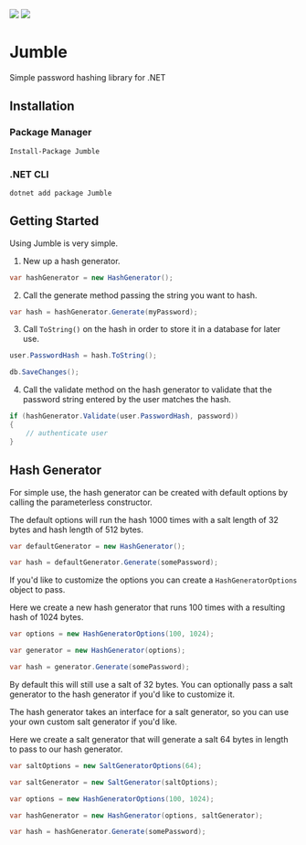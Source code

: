 [![](https://img.shields.io/nuget/v/Jumble.svg)](https://www.nuget.org/packages/Jumble) [![](https://img.shields.io/nuget/vpre/Jumble.svg)](https://www.nuget.org/packages/Jumble)

# Jumble
Simple password hashing library for .NET

## Installation
### Package Manager
`Install-Package Jumble`

### .NET CLI
`dotnet add package Jumble`

## Getting Started
Using Jumble is very simple. 

1. New up a hash generator.
```csharp
var hashGenerator = new HashGenerator();
```

2. Call the generate method passing the string you want to hash.
```csharp
var hash = hashGenerator.Generate(myPassword);
```

3. Call `ToString()` on the hash in order to store it in a database for later use.
```csharp
user.PasswordHash = hash.ToString();

db.SaveChanges();
```

4. Call the validate method on the hash generator to validate that the password string entered by the user matches the hash.
```csharp
if (hashGenerator.Validate(user.PasswordHash, password))
{
    // authenticate user
}
```

## Hash Generator
For simple use, the hash generator can be created with default options by calling the parameterless constructor.

The default options will run the hash 1000 times with a salt length of 32 bytes and hash length of 512 bytes.

```csharp
var defaultGenerator = new HashGenerator();

var hash = defaultGenerator.Generate(somePassword);
```

If you'd like to customize the options you can create a `HashGeneratorOptions` object to pass.

Here we create a new hash generator that runs 100 times with a resulting hash of 1024 bytes.
```csharp
var options = new HashGeneratorOptions(100, 1024);

var generator = new HashGenerator(options);

var hash = generator.Generate(somePassword);
```

By default this will still use a salt of 32 bytes. You can optionally pass a salt generator to the hash generator if you'd like to customize it.

The hash generator takes an interface for a salt generator, so you can use your own custom salt generator if you'd like.

Here we create a salt generator that will generate a salt 64 bytes in length to pass to our hash generator.
```csharp
var saltOptions = new SaltGeneratorOptions(64);

var saltGenerator = new SaltGenerator(saltOptions);

var options = new HashGeneratorOptions(100, 1024);

var hashGenerator = new HashGenerator(options, saltGenerator);

var hash = hashGenerator.Generate(somePassword);
```